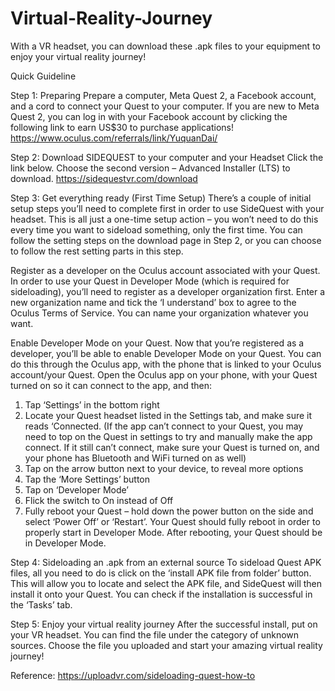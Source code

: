 # Virtual-Reality-Journey
With a VR headset, you can download these .apk files to your equipment to enjoy your virtual reality journey!

Quick Guideline

Step 1: Preparing
Prepare a computer, Meta Quest 2, a Facebook account, and a cord to connect your Quest to your computer. If you are new to Meta Quest 2, you can log in with your Facebook account by clicking the following link to earn US$30 to purchase applications! 
https://www.oculus.com/referrals/link/YuquanDai/

Step 2: Download SIDEQUEST to your computer and your Headset
Click the link below. Choose the second version – Advanced Installer (LTS) to download.
https://sidequestvr.com/download
 

Step 3: Get everything ready (First Time Setup)
There’s a couple of initial setup steps you’ll need to complete first in order to use SideQuest with your headset.
This is all just a one-time setup action – you won’t need to do this every time you want to sideload something, only the first time.
You can follow the setting steps on the download page in Step 2, or you can choose to follow the rest setting parts in this step.

Register as a developer on the Oculus account associated with your Quest. 
In order to use your Quest in Developer Mode (which is required for sideloading), you’ll need to register as a developer organization first.
Enter a new organization name and tick the ‘I understand’ box to agree to the Oculus Terms of Service. You can name your organization whatever you want.

Enable Developer Mode on your Quest.
Now that you’re registered as a developer, you’ll be able to enable Developer Mode on your Quest. You can do this through the Oculus app, with the phone that is linked to your Oculus account/your Quest.
Open the Oculus app on your phone, with your Quest turned on so it can connect to the app, and then:
1. Tap ‘Settings’ in the bottom right
2. Locate your Quest headset listed in the Settings tab, and make sure it reads ‘Connected. (If the app can’t connect to your Quest, you may need to top on the Quest in settings to try and manually make the app connect. If it still can’t connect, make sure your Quest is turned on, and your phone has Bluetooth and WiFi turned on as well)
3. Tap on the arrow button next to your device, to reveal more options
4. Tap the ‘More Settings’ button
5. Tap on ‘Developer Mode’
6. Flick the switch to On instead of Off
7. Fully reboot your Quest – hold down the power button on the side and select ‘Power Off’ or ‘Restart’. Your Quest should fully reboot in order to properly start in Developer Mode.
After rebooting, your Quest should be in Developer Mode.

Step 4: Sideloading an .apk from an external source
To sideload Quest APK files, all you need to do is click on the ‘install APK file from folder’ button.
This will allow you to locate and select the APK file, and SideQuest will then install it onto your Quest. You can check if the installation is successful in the ‘Tasks’ tab.

Step 5: Enjoy your virtual reality journey
After the successful install, put on your VR headset. You can find the file under the category of unknown sources. Choose the file you uploaded and start your amazing virtual reality journey!


Reference:
https://uploadvr.com/sideloading-quest-how-to
